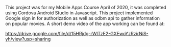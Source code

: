 This project was for my Mobile Apps Course April of 2020, it was completed using Cordova Android Studio in Javascript. This project implemented Google sign in for authorization as well as odbm api to gather information on popular movies. A short demo video of the app working can be found at:

https://drive.google.com/file/d/15HRjdg-rWlTzE2-GXEwoYzRzirNiS-yh/view?usp=sharing
